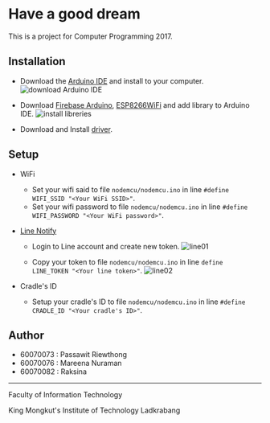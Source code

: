 
# Have a good dream
This is a project for Computer Programming 2017.

## Installation
 - Download the [Arduino IDE](https://www.arduino.cc/en/Main/Software) and install to your computer.
![download Arduino IDE](https://user-images.githubusercontent.com/32861458/38161222-19483d34-34f5-11e8-8b55-f9c01261893e.png)

 - Download  [Firebase Arduino](https://github.com/firebase/firebase-arduino/archive/master.zip), [ESP8266WiFi](http://arduino-esp8266.readthedocs.io/) and add library to Arduino IDE.
![install libreries](https://user-images.githubusercontent.com/32861458/38161239-52b132ba-34f5-11e8-9e4a-11852f7e81d0.png)

 - Download and Install [driver](https://www.silabs.com/products/development-tools/software/usb-%20to-uart-bridge-vcp-drivers).

## Setup
 - WiFi
   - Set your wifi said to file `nodemcu/nodemcu.ino` in line `#define WIFI_SSID "<Your WiFi SSID>"`.
   -  Set your wifi password to file `nodemcu/nodemcu.ino` in line `#define WIFI_PASSWORD "<Your WiFi password>"`.

 - [Line Notify](https://notify-bot.line.me/th/)
   - Login to Line account and create new token.
![line01](https://user-images.githubusercontent.com/32861458/38353968-452dfb5a-38e2-11e8-93ec-d9061d69f2f1.png)

    - Copy your token to file `nodemcu/nodemcu.ino` in line `define LINE_TOKEN "<Your line token>"`.
![line02](https://user-images.githubusercontent.com/32861458/38354063-770f7f2c-38e2-11e8-82e6-539fbd0f8894.png)

- Cradle's ID
  - Setup your cradle's ID to file `nodemcu/nodemcu.ino` in line `#define CRADLE_ID "<Your cradle's ID>"`.

## Author
 - 60070073 : Passawit Riewthong
 - 60070076 : Mareena Nuraman
 - 60070082 : Raksina


---
Faculty of Information Technology

King Mongkut's Institute of Technology Ladkrabang